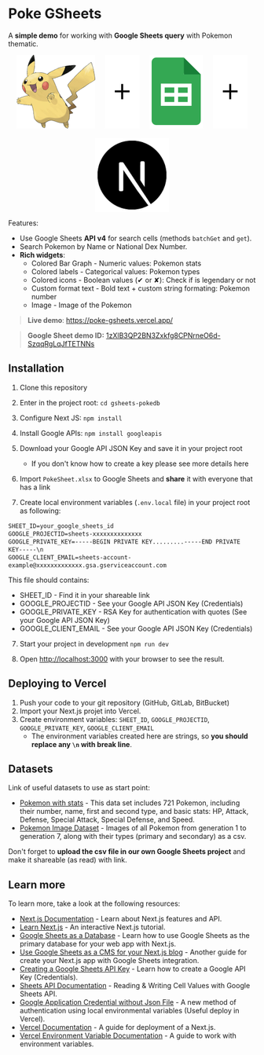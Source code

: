 # Poke GSheets

A **simple demo** for working with **Google Sheets query** with Pokemon thematic.

<div style='display:flex!important;justify-content:center!important;align-items:center!important;gap:20px!important;flex-wrap:wrap!important'>
    <img style='max-height: 150px' src='public/pikachu.png' alt='Foto do Pikachu'/>
    <img style='max-height: 150px' src='public/plus.svg' alt='+'/>
    <img style='max-height: 150px' src='public/sheets.png' alt='Logo do Google Sheets'/>
    <img style='max-height: 150px' src='public/plus.svg' alt='+'/>
    <img style='max-height: 150px' src='public/nextjs.png' alt='Logo do Next JS'/>
</div>


Features:

- Use Google Sheets **API v4** for search cells (methods `batchGet` and `get`).
-  Search Pokemon by Name or National Dex Number.
- **Rich widgets**:
    - Colored Bar Graph - Numeric values: Pokemon stats
    - Colored labels - Categorical values: Pokemon types
    - Colored icons - Boolean values (✔ or ✘):  Check if is legendary or not
    - Custom format text - Bold text + custom string formating: Pokemon number
    - Image - Image of the Pokemon

> **Live demo**: https://poke-gsheets.vercel.app/

> **Google Sheet demo ID:** [1zXlB3QP2BN3Zxkfg8CPNrneO6d-SzqqRgLqJfTETNNs](https://docs.google.com/spreadsheets/d/1zXlB3QP2BN3Zxkfg8CPNrneO6d-SzqqRgLqJfTETNNs)

## Installation

1. Clone this repository

2. Enter in the project root: `cd gsheets-pokedb`

3. Configure Next JS: `npm install` 

4. Install Google APIs: `npm install googleapis`

5. Download your Google API JSON Key and save it in your project root
    - If you don't know how to create a key please see more details here

5. Import `PokeSheet.xlsx` to Google Sheets and **share** it with everyone that has a link

6. Create local environment variables (`.env.local` file) in your project root as following:

```
SHEET_ID=your_google_sheets_id
GOOGLE_PROJECTID=sheets-xxxxxxxxxxxxxx
GOOGLE_PRIVATE_KEY=-----BEGIN PRIVATE KEY.........-----END PRIVATE KEY-----\n
GOOGLE_CLIENT_EMAIL=sheets-account-example@xxxxxxxxxxxxx.gsa.gserviceaccount.com
```

This file should contains:
- SHEET_ID - Find it in your shareable link
- GOOGLE_PROJECTID - See your Google API JSON Key (Credentials)
- GOOGLE_PRIVATE_KEY - RSA Key for authentication with quotes (See your Google API JSON Key)
- GOOGLE_CLIENT_EMAIL - See your Google API JSON Key (Credentials)

7. Start your project in development `npm run dev`

8. Open [http://localhost:3000](http://localhost:3000) with your browser to see the result.

## Deploying to Vercel

1. Push your code to your git repository (GitHub, GitLab, BitBucket)
2. Import your Next.js projet into Vercel.
3. Create environment variables:  `SHEET_ID`, `GOOGLE_PROJECTID`, `GOOGLE_PRIVATE_KEY`, `GOOGLE_CLIENT_EMAIL`
    - The environment variables created here are strings, so **you should replace any `\n` with break line**.

## Datasets

Link of useful datasets to use as start point:

- [Pokemon with stats](https://www.kaggle.com/datasets/abcsds/pokemon) -  This data set includes 721 Pokemon, including their number, name, first and second type, and basic stats: HP, Attack, Defense, Special Attack, Special Defense, and Speed. 
- [Pokemon Image Dataset](https://www.kaggle.com/datasets/vishalsubbiah/pokemon-images-and-types) - Images of all Pokemon from generation 1 to generation 7, along with their types (primary and secondary) as a csv.

Don't forget to **upload the csv file in our own Google Sheets project** and make it shareable (as read) with link.

## Learn more

To learn more, take a look at the following resources:

- [Next.js Documentation](https://nextjs.org/docs) - Learn about Next.js features and API.
- [Learn Next.js](https://nextjs.org/learn) - An interactive Next.js tutorial.
- [Google Sheets as a Database](https://fireship.io/lessons/google-sheets-database-nextjs/) - Learn how to use Google Sheets as the primary database for your web app with Next.js.
- [Use Google Sheets as a CMS for your Next.js blog](https://andreaskeller.name/blog/nextjs-google-sheets-cms) - Another guide for create your Next.js app with Google Sheets integration.
- [Creating a Google Sheets API Key](https://handsondataviz.org/google-sheets-api-key.html) - Learn how to create a Google API Key (Credentials).
- [Sheets API Documentation](https://developers.google.com/sheets/api/guides/values) - Reading & Writing Cell Values with Google Sheets API.
- [Google Application Credential without Json File](https://github.com/vercel/vercel/issues/749#issuecomment-715009494) - A new method of authentication using local environmental variables (Useful deploy in Vercel).
- [Vercel Documentation](https://vercel.com/docs/get-started) - A guide for deployment of a Next.js.
- [Vercel Environment Variable Documentation](https://vercel.com/docs/concepts/projects/environment-variables) - A guide to work with environment variables.